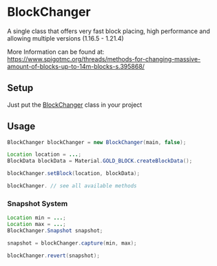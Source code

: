 # BlockChanger
<div align="center">
  
</div>
A single class that offers very fast block placing, high performance and allowing multiple versions (1.16.5 - 1.21.4)
  
More Information can be found at: https://www.spigotmc.org/threads/methods-for-changing-massive-amount-of-blocks-up-to-14m-blocks-s.395868/

## Setup
Just put the [BlockChanger](https://github.com/Devlrxxh/BlockChanger/blob/master/src/main/java/dev/lrxh/nms/blockChanger/BlockChanger.java) class in your project  
## Usage
```java
BlockChanger blockChanger = new BlockChanger(main, false);

Location location = ...;
BlockData blockData = Material.GOLD_BLOCK.createBlockData();

blockChanger.setBlock(location, blockData);

blockChanger. // see all available methods
``` 
### Snapshot System
```java
Location min = ...;
Location max = ...;
BlockChanger.Snapshot snapshot;

snapshot = blockChanger.capture(min, max);

blockChanger.revert(snapshot);
``` 
